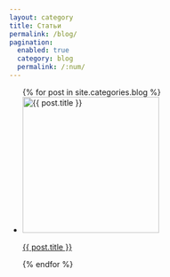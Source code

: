 ```yaml
---
layout: category
title: Статьи
permalink: /blog/
pagination: 
  enabled: true
  category: blog
  permalink: /:num/
---
```

<ul class="games-list">
    {% for post in site.categories.blog %}
      <li class="game-card">
        <a href="{{ post.url }}">
          <img src="{{ post.image }}" alt="{{ post.title }}" width="245" height="245">
          <p>{{ post.title }}</p>
        </a>
      </li>
    {% endfor %}
</ul>